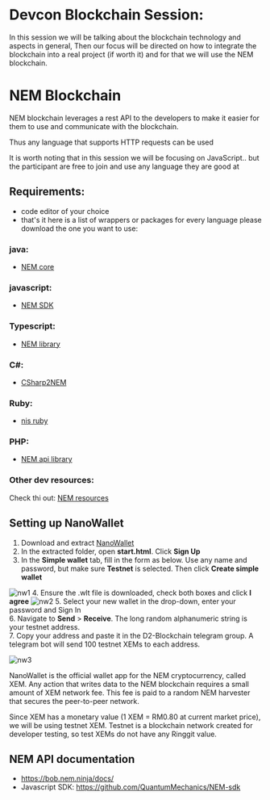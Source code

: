 # Devcon Blockchain Session:

In this session we will be talking about the blockchain technology and aspects in general, Then our focus will be directed on how to integrate the blockchain into a real project (if worth it) and for that we will use the NEM blockchain.

# NEM Blockchain

NEM blockchain leverages a rest API to the developers to make it easier for them to use and communicate with the blockchain.

Thus any language that supports HTTP requests can be used

It is worth noting that in this session we will be focusing on JavaScript.. but the participant are free to join and use any language they are good at

## Requirements:

- code editor of your choice
- that's it
here is a list of wrappers or packages for every language please download the one you want to use:
### java:
- [NEM core](http://github.com/nemproject/nem.core)
### javascript:
- [NEM SDK](https://github.com/QuantumMechanics/NEM-sdk)
### Typescript:
- [NEM library](https://github.com/aleixmorgadas/nem-library-ts)
### C#:
- [CSharp2NEM](https://github.com/NemProject/csharp2nem)
### Ruby:
- [nis ruby](https://github.com/44uk/nis-ruby)
### PHP:
- [NEM api library](https://github.com/namuyan/NEM-Api-Library)

### Other dev resources:
Check thi out: [NEM resources](https://github.com/Xpedite/NEM-Resources/blob/master/DEV_Resources.md)

## Setting up NanoWallet

1. Download and extract [NanoWallet](https://github.com/NemProject/NanoWallet/releases/download/1.4.13/NanoWallet-1.4.13.zip)
2. In the extracted folder, open **start.html**. Click **Sign Up**
3.  In the **Simple wallet** tab, fill in the form as below. Use any name and password, but make sure **Testnet** is selected. Then click **Create simple wallet**

 ![nw1](https://i.imgur.com/kijOlmQ.png)
4. Ensure the .wlt file is downloaded, check both boxes and click **I agree**
 ![nw2](https://i.imgur.com/zeVbkqO.png)
5. Select your new wallet in the drop-down, enter your password and Sign In  
6. Navigate to **Send** > **Receive**. The long random alphanumeric string is your testnet address.  
7. Copy your address and paste it in the D2-Blockchain telegram group. A telegram bot will send 100 testnet XEMs to each address.  

 ![nw3](https://i.imgur.com/KMiz5HD.png)

NanoWallet is the official wallet app for the NEM cryptocurrency, called XEM. Any action that writes data to the NEM blockchain requires a small amount of XEM network fee. This fee is paid to a random NEM harvester that secures the peer-to-peer network.

Since XEM has a monetary value (1 XEM = RM0.80 at current market price), we will be using testnet XEM. Testnet is a blockchain network created for developer testing, so test XEMs do not have any Ringgit value.

## NEM API documentation

- https://bob.nem.ninja/docs/
- Javascript SDK: https://github.com/QuantumMechanics/NEM-sdk
